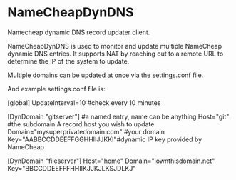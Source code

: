NameCheapDynDNS
===============

Namecheap dynamic DNS record updater client.

NameCheapDynDNS is used to monitor and update multiple NameCheap dynamic
DNS entries.  It supports NAT by reaching out to a remote URL to determine
the IP of the system to update.

Multiple domains can be updated at once via the settings.conf file.


And example settings.conf file is:

[global]
UpdateInterval=10 #check every 10 minutes

[DynDomain "gitserver"] #a named entry, name can be anything
Host="git" #the subdomain A record host you wish to update
Domain="mysuperprivatedomain.com" #your domain
Key="AABBCCDDEEFFGGHHIIJJKKI"#dynamic IP key provided by NameCheap

[DynDomain "fileserver"]
Host="home"
Domain="iownthisdomain.net"
Key="BBCCDDEEFFFHHIIKJJKJLKSJDLKJ"
